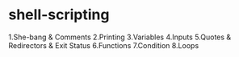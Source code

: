 # shell-scripting


1.She-bang & Comments
2.Printing
3.Variables
4.Inputs
5.Quotes & Redirectors & Exit Status
6.Functions
7.Condition
8.Loops


